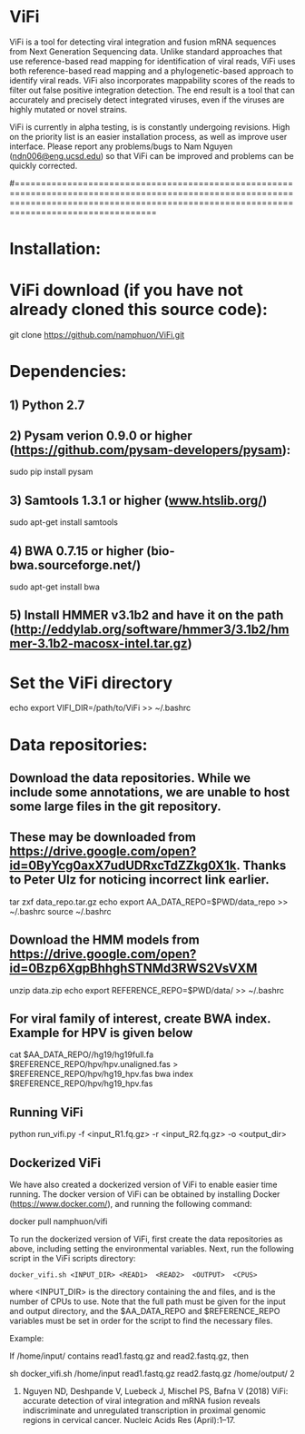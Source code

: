 # ViFi

ViFi is a tool for detecting viral integration and fusion mRNA sequences from Next Generation Sequencing data.  Unlike standard approaches that use reference-based read mapping for identification of viral reads, ViFi uses both reference-based read mapping and a phylogenetic-based approach to identify viral reads.  ViFi also incorporates mappability scores of the reads to filter out false positive integration detection.  The end result is a tool that can accurately and precisely detect integrated viruses, even if the viruses are highly mutated or novel strains.

ViFi is currently in alpha testing, is is constantly undergoing revisions.  High on the priority list is an easier installation process, as well as improve user interface.  Please report any problems/bugs to Nam Nguyen (ndn006@eng.ucsd.edu) so that ViFi can be improved and problems can be quickly corrected.  

#=============================================================================================================================================================================================

# Installation:

# ViFi download (if you have not already cloned this source code):
git clone https://github.com/namphuon/ViFi.git

# Dependencies:
## 1) Python 2.7
## 2) Pysam verion 0.9.0 or higher (https://github.com/pysam-developers/pysam):
sudo pip install pysam
## 3) Samtools 1.3.1 or higher (www.htslib.org/)
sudo apt-get install samtools
## 4) BWA 0.7.15 or higher (bio-bwa.sourceforge.net/)
sudo apt-get install bwa
## 5) Install HMMER v3.1b2 and have it on the path (http://eddylab.org/software/hmmer3/3.1b2/hmmer-3.1b2-macosx-intel.tar.gz)


# Set the ViFi directory
echo export VIFI_DIR=/path/to/ViFi >> ~/.bashrc

# Data repositories:
## Download the data repositories. While we include some annotations, we are unable to host some large files in the git repository.
## These may be downloaded from https://drive.google.com/open?id=0ByYcg0axX7udUDRxcTdZZkg0X1k. Thanks to Peter Ulz for noticing incorrect link earlier.
tar zxf data_repo.tar.gz
echo export AA_DATA_REPO=$PWD/data_repo >> ~/.bashrc
source ~/.bashrc

## Download the HMM models from https://drive.google.com/open?id=0Bzp6XgpBhhghSTNMd3RWS2VsVXM 
unzip data.zip
echo export REFERENCE_REPO=$PWD/data/ >> ~/.bashrc

## For viral family of interest, create BWA index.  Example for HPV is given below
cat $AA_DATA_REPO//hg19/hg19full.fa $REFERENCE_REPO/hpv/hpv.unaligned.fas > $REFERENCE_REPO/hpv/hg19_hpv.fas
bwa index $REFERENCE_REPO/hpv/hg19_hpv.fas

## Running ViFi
python run_vifi.py -f <input_R1.fq.gz> -r <input_R2.fq.gz> -o <output_dir>

## Dockerized ViFi

We have also created a dockerized version of ViFi to enable easier time running.  The docker version of ViFi can be obtained
by installing Docker (https://www.docker.com/), and running the following command:

docker pull namphuon/vifi

To run the dockerized version of ViFi, first create the data repositories as above, including setting the environmental variables. 
Next, run the following script in the ViFi scripts directory:

`docker_vifi.sh <INPUT_DIR> <READ1>  <READ2>  <OUTPUT>  <CPUS>` 

where <INPUT_DIR> is the directory containing the <READ1> and <READ2> files, and <CPUS> is the number of
CPUs to use.  Note that the full path must
be given for the input and output directory, and the $AA_DATA_REPO and $REFERENCE_REPO variables must be
set in order for the script to find the necessary files.  

Example:

If /home/input/ contains read1.fastq.gz and read2.fastq.gz, then

sh docker_vifi.sh /home/input read1.fastq.gz read2.fastq.gz /home/output/ 2

1. Nguyen ND, Deshpande V, Luebeck J, Mischel PS, Bafna V (2018) ViFi: accurate detection of viral integration and mRNA fusion reveals indiscriminate and unregulated transcription in proximal genomic regions in cervical cancer. Nucleic Acids Res (April):1–17.
